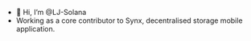 - 👋 Hi, I’m @LJ-Solana
- Working as a core contributor to Synx, decentralised storage mobile application.

<!---
LJ-Solana/LJ-Solana is a ✨ special ✨ repository because its `README.md` (this file) appears on your GitHub profile.
You can click the Preview link to take a look at your changes.
--->
